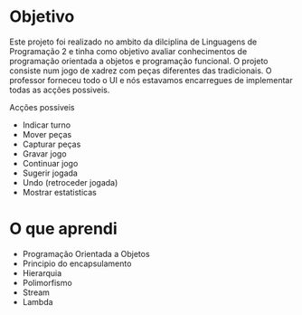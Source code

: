 # Objetivo

  Este projeto foi realizado no ambito da dilciplina de Linguagens de Programação 2 e tinha como objetivo avaliar conhecimentos de programação orientada a objetos e programação funcional.
    O projeto consiste num jogo de xadrez com peças diferentes das tradicionais. O professor forneceu todo o UI e nós estavamos encarregues de implementar todas as acções possiveis.
    
Acções possiveis
  - Indicar turno
  - Mover peças
  - Capturar peças
  - Gravar jogo
  - Continuar jogo
  - Sugerir jogada
  - Undo (retroceder jogada)
  - Mostrar estatisticas

# O que aprendi
  - Programação Orientada a Objetos
  - Principio do encapsulamento
  - Hierarquia
  - Polimorfismo
  - Stream
  - Lambda
